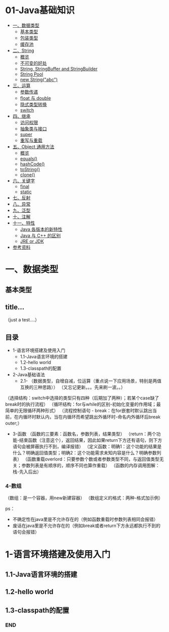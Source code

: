 # 01-Java基础知识

<!-- GFM-TOC -->
* [一、数据类型](#一数据类型)
    * [基本类型](#基本类型)
    * [包装类型](#包装类型)
    * [缓存池](#缓存池)
* [二、String](#二string)
    * [概览](#概览)
    * [不可变的好处](#不可变的好处)
    * [String, StringBuffer and StringBuilder](#string,-stringbuffer-and-stringbuilder)
    * [String Pool](#string-pool)
    * [new String("abc")](#new-string"abc")
* [三、运算](#三运算)
    * [参数传递](#参数传递)
    * [float 与 double](#float-与-double)
    * [隐式类型转换](#隐式类型转换)
    * [switch](#switch)
* [四、继承](#四继承)
    * [访问权限](#访问权限)
    * [抽象类与接口](#抽象类与接口)
    * [super](#super)
    * [重写与重载](#重写与重载)
* [五、Object 通用方法](#五object-通用方法)
    * [概览](#概览)
    * [equals()](#equals)
    * [hashCode()](#hashcode)
    * [toString()](#tostring)
    * [clone()](#clone)
* [六、关键字](#六关键字)
    * [final](#final)
    * [static](#static)
* [七、反射](#七反射)
* [八、异常](#八异常)
* [九、泛型](#九泛型)
* [十、注解](#十注解)
* [十一、特性](#十一特性)
    * [Java 各版本的新特性](#java-各版本的新特性)
    * [Java 与 C++ 的区别](#java-与-c-的区别)
    * [JRE or JDK](#jre-or-jdk)
* [参考资料](#参考资料)
<!-- GFM-TOC -->


# 一、数据类型

## 基本类型

## title...

（just a test....）



## 目录
- 1-语言环境搭建及使用入门
  - 1.1-Java语言环境的搭建
  - 1.2-hello world
  - 1.3-classpath的配置
- 2-Java基础语法
  - 2.1-
（数据类型，自增自减，位运算（重点说一下应用场景，特别是两值互换的三种思路））
（又忘记更新。。。先来刷一波。。）

（选择结构：switch中选择的类型只有四种（后期加了两种）；若某个case缺了break时的执行流程）
（循环结构：for与while的区别-初始化变量的作用域；最简单的无限循环两种形式）
（流程控制语句 - break：在for嵌套时默认跳出当前，在内循环时默认内，当在内循环而希望跳出外循环时-命名内外循环后break outer;）


 - 3-函数
（函数的三要素：函数名，参数列表，结果类型）
（return：两个功能-结束函数（注意这个），返回结果，因此如果return下方还有语句，则下方语句会被屏蔽执行不到，编译报错）
（定义函数：明确1：这个功能的结果是什么？明确返回值类型；明确2：这个功能需求未知内容是什么？明确参数列表）
（函数重载overlord：只要参数个数或者参数类型不同，与返回值类型无关；参数列表是有顺序的，顺序不同也算作重载）
（函数的内存调用图解：栈-先入后出）

### 4-数组
（数组：是一个容器，用new新建容器）
（数组定义的格式：两种-格式加示例）



ps：
- 不确定性在java里是不允许存在的（例如函数重载时参数列表相同会报错）
- 废话在java里是不允许存在的（例如break或者return下方永远都执行不到的语句会报错）



# 1-语言环境搭建及使用入门
## 1.1-Java语言环境的搭建

## 1.2-hello world

## 1.3-classpath的配置

### END
